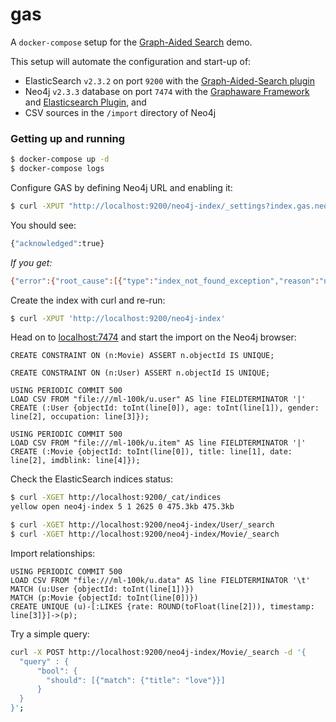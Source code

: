 # gas

A `docker-compose` setup for the [Graph-Aided Search](http://graphaware.com/neo4j/2016/04/20/graph-aided-search-the-rise-of-personalised-content.html) demo.

This setup will automate the configuration and start-up of:
* ElasticSearch `v2.3.2` on port `9200` with the [Graph-Aided-Search plugin](https://github.com/graphaware/graph-aided-search)
* Neo4j `v2.3.3` database on port `7474` with the [Graphaware Framework](http://products.graphaware.com/?dir=framework-server-community) and [Elasticsearch Plugin](https://github.com/graphaware/neo4j-to-elasticsearch), and
* CSV sources in the `/import` directory of Neo4j

### Getting up and running

```sh
$ docker-compose up -d
$ docker-compose logs
```
Configure GAS by defining Neo4j URL and enabling it:

```sh
$ curl -XPUT "http://localhost:9200/neo4j-index/_settings?index.gas.neo4j.hostname=http://localhost:7474&index.gas.enable=true"
```
You should see:

```sh
{"acknowledged":true}
```
*If you get:*

```sh
{"error":{"root_cause":[{"type":"index_not_found_exception","reason":"no such index","resource.type":"index_or_alias","resource.id":"neo4j-index","index":"neo4j-index"}],"type":"index_not_found_exception","reason":"no such index","resource.type":"index_or_alias","resource.id":"neo4j-index","index":"neo4j-index"},"status":404}t
```
Create the index with curl and re-run:

```sh
$ curl -XPUT 'http://localhost:9200/neo4j-index'
```
Head on to [localhost:7474](http://localhost:7474) and start the import on the Neo4j browser:

```
CREATE CONSTRAINT ON (n:Movie) ASSERT n.objectId IS UNIQUE;

CREATE CONSTRAINT ON (n:User) ASSERT n.objectId IS UNIQUE;

USING PERIODIC COMMIT 500
LOAD CSV FROM "file:///ml-100k/u.user" AS line FIELDTERMINATOR '|'
CREATE (:User {objectId: toInt(line[0]), age: toInt(line[1]), gender: line[2], occupation: line[3]});

USING PERIODIC COMMIT 500
LOAD CSV FROM "file:///ml-100k/u.item" AS line FIELDTERMINATOR '|'
CREATE (:Movie {objectId: toInt(line[0]), title: line[1], date: line[2], imdblink: line[4]});
```
Check the ElasticSearch indices status:

```sh
$ curl -XGET http://localhost:9200/_cat/indices
yellow open neo4j-index 5 1 2625 0 475.3kb 475.3kb

$ curl -XGET http://localhost:9200/neo4j-index/User/_search
$ curl -XGET http://localhost:9200/neo4j-index/Movie/_search
```

Import relationships:
```
USING PERIODIC COMMIT 500
LOAD CSV FROM "file:///ml-100k/u.data" AS line FIELDTERMINATOR '\t'
MATCH (u:User {objectId: toInt(line[1])})
MATCH (p:Movie {objectId: toInt(line[0])})
CREATE UNIQUE (u)-[:LIKES {rate: ROUND(toFloat(line[2])), timestamp: line[3]}]->(p);
```

Try a simple query:

```sh
curl -X POST http://localhost:9200/neo4j-index/Movie/_search -d '{
  "query" : {
      "bool": {
        "should": [{"match": {"title": "love"}}]
      }
  }
}';
```
